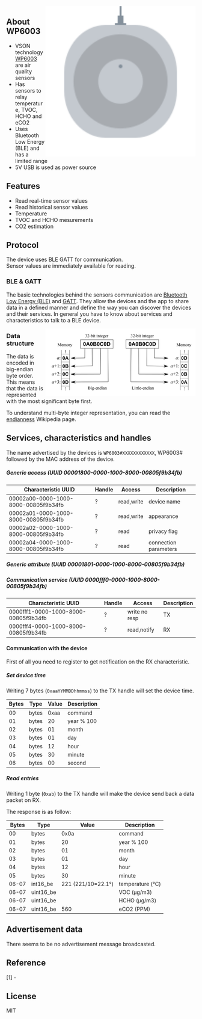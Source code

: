 
<img src="wp6003.svg" width="400px" alt="Air Box WP6003" align="right" />

## About WP6003

* VSON technology [WP6003](http://www.vson.com.cn/English/Product/3614894931.html) are air quality sensors
* Has sensors to relay temperature, TVOC, HCHO and eCO2
* Uses Bluetooth Low Energy (BLE) and has a limited range
* 5V USB is used as power source

## Features

* Read real-time sensor values
* Read historical sensor values
* Temperature
* TVOC and HCHO mesurements
* CO2 estimation

## Protocol

The device uses BLE GATT for communication.  
Sensor values are immediately available for reading.  

### BLE & GATT

The basic technologies behind the sensors communication are [Bluetooth Low Energy (BLE)](https://en.wikipedia.org/wiki/Bluetooth_Low_Energy) and [GATT](https://www.bluetooth.com/specifications/gatt).
They allow the devices and the app to share data in a defined manner and define the way you can discover the devices and their services.
In general you have to know about services and characteristics to talk to a BLE device.

<img src="endianness.png" width="400px" alt="Endianness" align="right" />

### Data structure

The data is encoded in big-endian byte order.  
This means that the data is represented with the most significant byte first.

To understand multi-byte integer representation, you can read the [endianness](https://en.wikipedia.org/wiki/Endianness) Wikipedia page.

## Services, characteristics and handles

The name advertised by the devices is `WP6003#XXXXXXXXXXXX`, WP6003# followed by the MAC address of the device.

##### Generic access (UUID 00001800-0000-1000-8000-00805f9b34fb)

| Characteristic UUID                  | Handle | Access      | Description                     |
| ------------------------------------ | ------ | ----------- | ------------------------------- |
| 00002a00-0000-1000-8000-00805f9b34fb | ?      | read,write  | device name                     |
| 00002a01-0000-1000-8000-00805f9b34fb | ?      | read,write  | appearance                      |
| 00002a02-0000-1000-8000-00805f9b34fb | ?      | read        | privacy flag                    |
| 00002a04-0000-1000-8000-00805f9b34fb | ?      | read        | connection parameters           |

##### Generic attribute (UUID 00001801-0000-1000-8000-00805f9b34fb)

##### Communication service (UUID 0000fff0-0000-1000-8000-00805f9b34fb)

| Characteristic UUID                  | Handle | Access        | Description                   |
| ------------------------------------ | ------ | ------------- | ----------------------------- |
| 0000fff1-0000-1000-8000-00805f9b34fb | ?      | write no resp | TX                            |
| 0000fff4-0000-1000-8000-00805f9b34fb | ?      | read,notify   | RX                            |

#### Communication with the device

First of all you need to register to get notification on the RX characteristic.

##### Set device time

Writing 7 bytes (`0xaaYYMMDDhhmmss`) to the TX handle will set the device time.  

| Bytes | Type      | Value             | Description           |
| ----- | --------- | ----------------- | --------------------- |
| 00    | bytes     | 0xaa              | command               |
| 01    | bytes     | 20                | year % 100            |
| 02    | bytes     | 01                | month                 |
| 03    | bytes     | 01                | day                   |
| 04    | bytes     | 12                | hour                  |
| 05    | bytes     | 30                | minute                |
| 06    | bytes     | 00                | second                |

##### Read entries

Writing 1 byte (`0xab`) to the TX handle will make the device send back a data packet on RX.  

The response is as follow:

| Bytes | Type      | Value             | Description           |
| ----- | --------- | ----------------- | --------------------- |
| 00    | bytes     | 0x0a              | command               |
| 01    | bytes     | 20                | year % 100            |
| 02    | bytes     | 01                | month                 |
| 03    | bytes     | 01                | day                   |
| 04    | bytes     | 12                | hour                  |
| 05    | bytes     | 30                | minute                |
| 06-07 | int16_be  | 221 (221/10=22.1°)| temperature (°C)      |
| 06-07 | uint16_be |                   | VOC (µg/m3)           |
| 06-07 | uint16_be |                   | HCHO (µg/m3)          |
| 06-07 | uint16_be | 560               | eCO2 (PPM)            |

## Advertisement data

There seems to be no advertisement message broadcasted.  

## Reference

[1] -

## License

MIT
